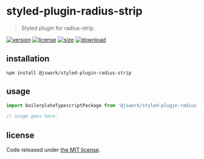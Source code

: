 # styled-plugin-radius-strip
> Styled plugin for radius-strip.

[![version][version-image]][version-url]
[![license][license-image]][license-url]
[![size][size-image]][size-url]
[![download][download-image]][download-url]

## installation
```shell
npm install @jswork/styled-plugin-radius-strip
```

## usage
```js
import boilerplateTypescriptPackage from '@jswork/styled-plugin-radius-strip';

// usage goes here.
```

## license
Code released under [the MIT license](https://github.com/afeiship/styled-plugin-radius-strip/blob/master/LICENSE.txt).

[version-image]: https://img.shields.io/npm/v/@jswork/styled-plugin-radius-strip
[version-url]: https://npmjs.org/package/@jswork/styled-plugin-radius-strip

[license-image]: https://img.shields.io/npm/l/@jswork/styled-plugin-radius-strip
[license-url]: https://github.com/afeiship/styled-plugin-radius-strip/blob/master/LICENSE.txt

[size-image]: https://img.shields.io/bundlephobia/minzip/@jswork/styled-plugin-radius-strip
[size-url]: https://github.com/afeiship/styled-plugin-radius-strip/blob/master/dist/styled-plugin-radius-strip.min.js

[download-image]: https://img.shields.io/npm/dm/@jswork/styled-plugin-radius-strip
[download-url]: https://www.npmjs.com/package/@jswork/styled-plugin-radius-strip
